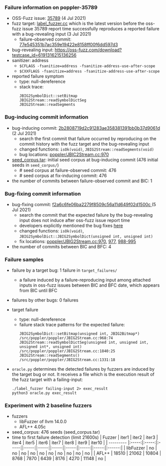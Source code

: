 ### Failure information on poppler-35789
- OSS-Fuzz issue: [35789](https://bugs.chromium.org/p/oss-fuzz/issues/detail?id=35789) (4 Jul 2021) 
- fuzz target: [label_fuzzer.cc](https://gitlab.freedesktop.org/poppler/poppler/-/blob/77e545351b7ac359e19422e8158ff00f6dd597d3/glib/tests/fuzzing/label_fuzzer.cc) which is the latest version before the oss-fuzz issue 35789 report time successfully reproduces a reported failure with a bug-revealing input (3 Jul 2021)
    - failure-observed commit: [77e545351b7ac359e19422e8158ff00f6dd597d3](https://gitlab.freedesktop.org/poppler/poppler/-/commit/77e545351b7ac359e19422e8158ff00f6dd597d3) 
- bug-revealing input: https://oss-fuzz.com/download?testcase_id=6191316215136256
- sanitizer: address
    - `$CFLAGS -fsanitize=address -fsanitize-address-use-after-scope`
    - `$CXXFLAGS -fsanitize=address -fsanitize-address-use-after-scope`
- reported failure symptom 
    - type: null-dereference 
    - stack trace:  
		```
		JBIG2SymbolDict::setBitmap  
		JBIG2Stream::readSymbolDictSeg  
		JBIG2Stream::readSegments
		```

### Bug-inducing commit information
- bug-inducing commit: [2b2808719d2c91283ae358381391bb0b37d9061d](https://gitlab.freedesktop.org/poppler/poppler/-/commit/2b2808719d2c91283ae358381391bb0b37d9061d) (2 Jul 2021)
    - search the first commit that failure occurred by reproducing on the commit history with the fuzz target and the bug-revealing input
    - changed functions: `isOk(void)`, `JBIG2Stream::readSegments(void)`
    - bug locations: [poppler/JBIC2Stream.cc:970](https://gitlab.freedesktop.org/poppler/poppler/-/commit/2b2808719d2c91283ae358381391bb0b37d9061d#f620460273a22459b3b2454ed648695f6c0cfe49_971_970) 
- [seed_corpus.tar](https://drive.google.com/file/d/1HKuwWZ2IQVzKt-jxAyedvS19ggWmnr90/view?usp=sharing): initial seed corpus at bug-inducing commit (476 initial seeds in `seed_corpus/`)
	- \# seed corpus at failure-observed commit: 476
	- \# seed corpus at fix-inducing commit: 476
- the number of commits between failure-observed commit and BIC: 1

### Bug-fixing commit information
- bug-fixing commit: [f2a6c6fe06ba2279f8509c56a11d649f02d1500c ](https://gitlab.freedesktop.org/poppler/poppler/-/commit/f2a6c6fe06ba2279f8509c56a11d649f02d1500c) (5 Jul 2021)
    - search the commit that the expected failure by the bug-revealing input does not induce after oss-fuzz issue report time
    - developers explicitly mentioned the bug fixes [here](https://gitlab.freedesktop.org/poppler/poppler/-/commit/f2a6c6fe06ba2279f8509c56a11d649f02d1500c)
    - changed functions: `isOk(void)`, `JBIG2SymbolDict::JBIG2SymbolDict(unsigned int, unsigned int)`
    - fix locations: [poppler/JBIG2Stream.cc:970](https://gitlab.freedesktop.org/poppler/poppler/-/commit/f2a6c6fe06ba2279f8509c56a11d649f02d1500c#f620460273a22459b3b2454ed648695f6c0cfe49_971_970), [977](https://gitlab.freedesktop.org/poppler/poppler/-/commit/f2a6c6fe06ba2279f8509c56a11d649f02d1500c#f620460273a22459b3b2454ed648695f6c0cfe49_977_977), [988-995](https://gitlab.freedesktop.org/poppler/poppler/-/commit/f2a6c6fe06ba2279f8509c56a11d649f02d1500c#f620460273a22459b3b2454ed648695f6c0cfe49_992_988) 
- the number of commits between BIC and BFC: 4

### Failure samples
- failure by a target bug: 1 failure in `target_failures/`
    - a failure induced by a failure-reproducing input among attached inputs in oss-fuzz issues between BIC and BFC date, which appears from BIC until BFC
- failures by other bugs: 0 failures 

- target failure 
    - type: null-dereference 
    - failure stack trace patterns for the expected failure:  
		```
		JBIG2SymbolDict::setBitmap(unsigned int, JBIG2Bitmap*) /src/poppler/poppler/JBIG2Stream.cc:968:74  
		JBIG2Stream::readSymbolDictSeg(unsigned int, unsigned int, unsigned int*, unsigned int) /src/poppler/poppler/JBIG2Stream.cc:1840:25  
		JBIG2Stream::readSegments() /src/poppler/poppler/JBIG2Stream.cc:1331:18
		```

- `oracle.py` determines the detected failures by fuzzers are induced by the target bug or not. It receives a file which is the execution result of the fuzz target with a failing-input:  
	```
	./label_fuzzer failing-input 2> exec_result
	python3 oracle.py exec_result
	```

### Experiment with 2 baseline fuzzers 
- fuzzers
    - libFuzzer of llvm 14.0.0
    - AFL++ 4.05c
- seed_corpus: 476 seeds (seed_corpus.tar)
- time to first failure detection (limit 21600s)
    |   Fuzzer  | iter1 | iter2 | iter3 | iter4 | iter5 | iter6 | iter7 | iter8 | iter9 | iter10 |
    | --------- |:-----:|:-----:|:-----:|:-----:|:-----:|:-----:|:-----:|:-----:|:-----:|:------:|
    | libFuzzer |   no  |   no  |   no  |   no  |   no  |   no  |   no  |   no  |   no  |    no  |
    |   AFL++   | 18510 | 21062 | 10804 |  8768 |  7870 |  6439 |  8176 |  4270 | 11148 |    no  |

